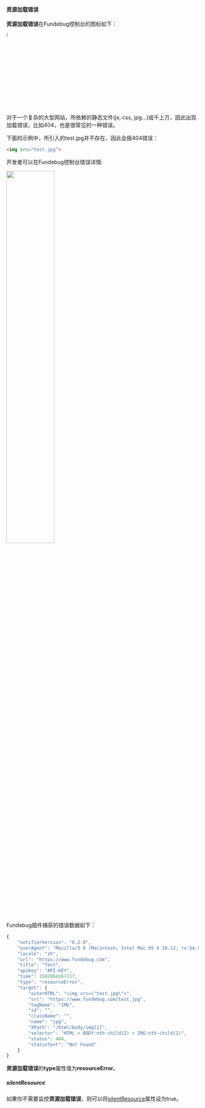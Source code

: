 #### 资源加载错误

**资源加载错误**在Fundebug控制台的图标如下：

<table>
	<img src="../../../images/notifier/javascript/type/resource.png" align="left" style="width:5%;"><br>
</table>

对于一个复杂的大型网站，所依赖的静态文件(js, css, jpg...)成千上万，因此出现加载错误，比如404，也是很常见的一种错误。

下面的示例中，所引入的test.jpg并不存在，因此会报404错误：

```html
<img src="test.jpg">
```

开发者可以在Fundebug控制台错误详情: 

<table>
	<img src="../../../images/notifier/javascript/type/02.png" align="left" style="width:50%;"><br>
</table>


Fundebug插件捕获的错误数据如下：

```javascript
{
    "notifierVersion": "0.2.0",
    "userAgent": "Mozilla/5.0 (Macintosh; Intel Mac OS X 10.12; rv:54.0) Gecko/20100101 Firefox/54.0",
    "locale": "zh",
    "url": "https://www.fundebug.com",
    "title": "Test",
    "apiKey": "API-KEY",
    "time": 1502864167717,
    "type": "resourceError",
    "target": {
        "outerHTML": "<img src=\"test.jpg\">",
        "src": "https://www.fundebug.com/test.jpg",
        "tagName": "IMG",
        "id": "",
        "className": "",
        "name": "jpg",
        "XPath": "/html/body/img[1]",
        "selector": "HTML > BODY:nth-child(2) > IMG:nth-child(2)",
        "status": 404,
        "statusText": "Not Found"
    }
}
```

**资源加载错误**的**type**属性值为**resourceError**。

##### silentResource

如果你不需要监控**资源加载错误**，则可以将[silentResource](../customize/silentresource.md)属性设为true。